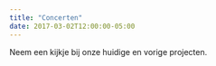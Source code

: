 ```yaml
---
title: "Concerten"
date: 2017-03-02T12:00:00-05:00
---
```

Neem een kijkje bij onze huidige en vorige projecten.
